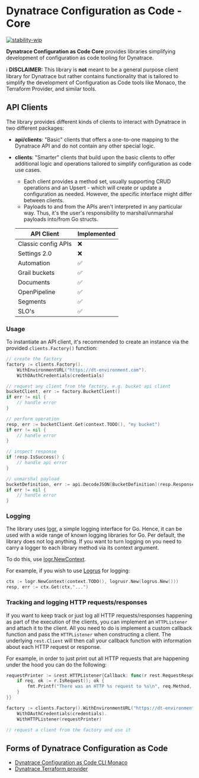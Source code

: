 # Dynatrace Configuration as Code - Core
[![stability-wip](https://img.shields.io/badge/stability-wip-lightgrey.svg)](https://github.com/mkenney/software-guides/blob/master/STABILITY-BADGES.md#work-in-progress)

**Dynatrace Configuration as Code Core** provides libraries simplifying development of configuration as code tooling for Dynatrace.

ℹ️ **DISCLAIMER:** This library is **not** meant to be a general purpose client library for Dynatrace but rather contains functionality that is
tailored to simplify the development of Configuration as Code tools like Monaco, the Terraform Provider, and similar tools.

## API Clients

The library provides different kinds of clients to interact with Dynatrace in two different packages:

* **api/clients**: "Basic" clients that offers a one-to-one mapping to the Dynatrace API and do not contain any other special logic.
* **clients**: "Smarter" clients that build upon the basic clients to offer additional logic and operations tailored to simplify configuration as code use cases.
  * Each client provides a method set, usually supporting CRUD operations and an Upsert - which will create or update a configuration as needed.
  However, the specific interface might differ between clients.
  * Payloads to and from the APIs aren't interpreted in any particular way.
  Thus, it's the user's responsibility to marshal/unmarshal payloads into/from Go structs.


  | API Client          | Implemented |
  |---------------------|-------------|
  | Classic config APIs | ❌           |
  | Settings 2.0        | ❌           |
  | Automation          | ✅           |
  | Grail buckets       | ✅           |
  | Documents           | ✅           |
  | OpenPipeline        | ✅           |
  | Segments            | ✅           |
  | SLO's               | ✅           |

### Usage

To instantiate an API client, it's recommended to create an instance via the provided `clients.Factory()` function:

```go
// create the factory
factory := clients.Factory().
	WithEnvironmentURL("https://dt-environment.com").
	WithOAuthCredentials(credentials)

// request any client from the factory, e.g. bucket api client
bucketClient, err := factory.BucketClient()
if err != nil {
	// handle error
}

// perform operation
resp, err := bucketClient.Get(context.TODO(), "my bucket")
if err != nil {
	// handle error
}

// inspect response
if !resp.IsSuccess() {
	// handle api error
}

// unmarshal payload
bucketDefinition, err := api.DecodeJSON[BucketDefinition](resp.Response)
if err != nil {
	// handle error
}
```

### Logging

The library uses [logr](https://github.com/go-logr/logr), a simple logging interface for Go.
Hence, it can be used with a wide range of known logging libraries for Go.
Per default, the library does not log anything. If you want to turn logging on you need to carry
a logger to each library method via its context argument.

To do this, use [logr.NewContext](https://pkg.go.dev/github.com/go-logr/logr#NewContext).

For example, if you wish to use [Logrus](https://github.com/sirupsen/logrus) for logging:

```go
ctx := logr.NewContext(context.TODO(), logrusr.New(logrus.New()))
resp, err := ctx.Get(ctx,"...")
```

### Tracking and logging HTTP requests/responses
If you want to keep track or just log all HTTP requests/responses happening as part of the execution of the clients, you can implement an `HTTPListener` and attach it to the client.
All you need to do is implement a custom callback function and pass the `HTTPListener` when constructing a client.
The underlying `rest.Client` will then call your callback function with information about each HTTP request or response.

For example, in order to just print out all HTTP requests that are happening under the hood you can do the following:

```go
requestPrinter := &rest.HTTPListener{Callback: func(r rest.RequestResponse) {
	if req, ok := r.IsRequest(); ok {
		fmt.Printf("There was an HTTP %s request to %s\n", req.Method, req.URL.String())
	}
}}

factory := clients.Factory().WithEnvironmentURL("https://dt-environment.com").
	WithOAuthCredentials(credentials).
	WithHTTPListener(requestPrinter)

// request a client from the factory and use it
```

## Forms of Dynatrace Configuration as Code

* [Dynatrace Configuration as Code CLI Monaco](https://github.com/dynatrace/dynatrace-configuration-as-code)
* [Dynatrace Terraform provider](https://github.com/dynatrace-oss/terraform-provider-dynatrace)
